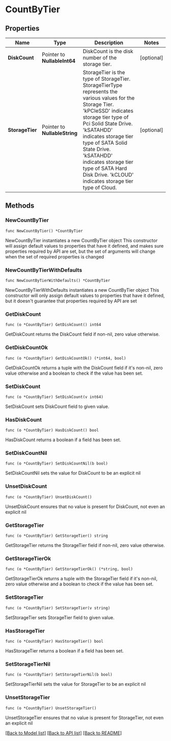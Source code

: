 # CountByTier

## Properties

Name | Type | Description | Notes
------------ | ------------- | ------------- | -------------
**DiskCount** | Pointer to **NullableInt64** | DiskCount is the disk number of the storage tier. | [optional] 
**StorageTier** | Pointer to **NullableString** | StorageTier is the type of StorageTier. StorageTierType represents the various values for the Storage Tier. &#39;kPCIeSSD&#39; indicates storage tier type of Pci Solid State Drive. &#39;kSATAHDD&#39; indicates storage tier type of SATA Solid State Drive. &#39;kSATAHDD&#39; indicates storage tier type of SATA Hard Disk Drive. &#39;kCLOUD&#39; indicates storage tier type of Cloud. | [optional] 

## Methods

### NewCountByTier

`func NewCountByTier() *CountByTier`

NewCountByTier instantiates a new CountByTier object
This constructor will assign default values to properties that have it defined,
and makes sure properties required by API are set, but the set of arguments
will change when the set of required properties is changed

### NewCountByTierWithDefaults

`func NewCountByTierWithDefaults() *CountByTier`

NewCountByTierWithDefaults instantiates a new CountByTier object
This constructor will only assign default values to properties that have it defined,
but it doesn't guarantee that properties required by API are set

### GetDiskCount

`func (o *CountByTier) GetDiskCount() int64`

GetDiskCount returns the DiskCount field if non-nil, zero value otherwise.

### GetDiskCountOk

`func (o *CountByTier) GetDiskCountOk() (*int64, bool)`

GetDiskCountOk returns a tuple with the DiskCount field if it's non-nil, zero value otherwise
and a boolean to check if the value has been set.

### SetDiskCount

`func (o *CountByTier) SetDiskCount(v int64)`

SetDiskCount sets DiskCount field to given value.

### HasDiskCount

`func (o *CountByTier) HasDiskCount() bool`

HasDiskCount returns a boolean if a field has been set.

### SetDiskCountNil

`func (o *CountByTier) SetDiskCountNil(b bool)`

 SetDiskCountNil sets the value for DiskCount to be an explicit nil

### UnsetDiskCount
`func (o *CountByTier) UnsetDiskCount()`

UnsetDiskCount ensures that no value is present for DiskCount, not even an explicit nil
### GetStorageTier

`func (o *CountByTier) GetStorageTier() string`

GetStorageTier returns the StorageTier field if non-nil, zero value otherwise.

### GetStorageTierOk

`func (o *CountByTier) GetStorageTierOk() (*string, bool)`

GetStorageTierOk returns a tuple with the StorageTier field if it's non-nil, zero value otherwise
and a boolean to check if the value has been set.

### SetStorageTier

`func (o *CountByTier) SetStorageTier(v string)`

SetStorageTier sets StorageTier field to given value.

### HasStorageTier

`func (o *CountByTier) HasStorageTier() bool`

HasStorageTier returns a boolean if a field has been set.

### SetStorageTierNil

`func (o *CountByTier) SetStorageTierNil(b bool)`

 SetStorageTierNil sets the value for StorageTier to be an explicit nil

### UnsetStorageTier
`func (o *CountByTier) UnsetStorageTier()`

UnsetStorageTier ensures that no value is present for StorageTier, not even an explicit nil

[[Back to Model list]](../README.md#documentation-for-models) [[Back to API list]](../README.md#documentation-for-api-endpoints) [[Back to README]](../README.md)


